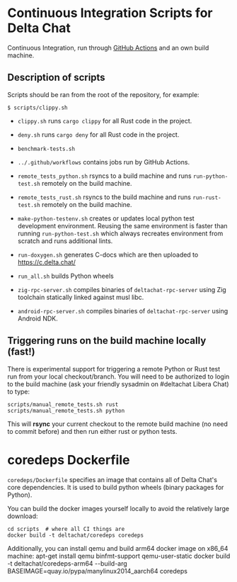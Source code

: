 # Continuous Integration Scripts for Delta Chat

Continuous Integration, run through [GitHub
Actions](https://docs.github.com/actions)
and an own build machine.

## Description of scripts 

Scripts should be ran from the root of the repository,
for example:
```
$ scripts/clippy.sh
```

- `clippy.sh` runs `cargo clippy` for all Rust code in the project.

- `deny.sh` runs `cargo deny` for all Rust code in the project.

- `benchmark-tests.sh`

- `../.github/workflows` contains jobs run by GitHub Actions.

- `remote_tests_python.sh` rsyncs to a build machine and runs
  `run-python-test.sh` remotely on the build machine. 

- `remote_tests_rust.sh` rsyncs to the build machine and runs
  `run-rust-test.sh` remotely on the build machine. 

- `make-python-testenv.sh` creates or updates local python test development environment.
  Reusing the same environment is faster than running `run-python-test.sh` which always
  recreates environment from scratch and runs additional lints.

- `run-doxygen.sh` generates C-docs which are then uploaded to https://c.delta.chat/

- `run_all.sh` builds Python wheels

- `zig-rpc-server.sh` compiles binaries of `deltachat-rpc-server` using Zig toolchain statically linked against musl libc.

- `android-rpc-server.sh` compiles binaries of `deltachat-rpc-server` using Android NDK.

## Triggering runs on the build machine locally (fast!)

There is experimental support for triggering a remote Python or Rust test run 
from your local checkout/branch. You will need to be authorized to login to 
the build machine (ask your friendly sysadmin on #deltachat Libera Chat) to type:

    scripts/manual_remote_tests.sh rust
    scripts/manual_remote_tests.sh python

This will **rsync** your current checkout to the remote build machine 
(no need to commit before) and then run either rust or python tests. 

# coredeps Dockerfile

`coredeps/Dockerfile` specifies an image that contains all 
of Delta Chat's core dependencies. It is used to
build python wheels (binary packages for Python).

You can build the docker images yourself locally
to avoid the relatively large download:
 
    cd scripts  # where all CI things are 
    docker build -t deltachat/coredeps coredeps

Additionally, you can install qemu and build arm64 docker image on x86\_64 machine:
    apt-get install qemu binfmt-support qemu-user-static
    docker build -t deltachat/coredeps-arm64 --build-arg BASEIMAGE=quay.io/pypa/manylinux2014_aarch64 coredeps
